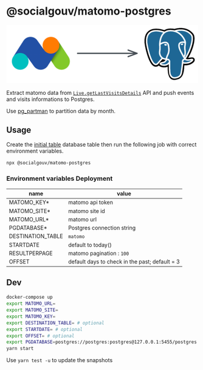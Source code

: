 # @socialgouv/matomo-postgres

![header](./header.png)

Extract matomo data from [`Live.getLastVisitsDetails`](https://developer.matomo.org/api-reference/reporting-api) API and push events and visits informations to Postgres.

Use [pg_partman](https://github.com/pgpartman/pg_partman) to partition data by month.

## Usage

Create the [initial table](./initial.sql) database table then run the following job with correct environment variables.

```sh
npx @socialgouv/matomo-postgres
```

### Environment variables Deployment

| name              | value                                          |
| ----------------- | ---------------------------------------------- |
| MATOMO_KEY\*      | matomo api token                               |
| MATOMO_SITE\*     | matomo site id                                 |
| MATOMO_URL\*      | matomo url                                     |
| PGDATABASE\*      | Postgres connection string                     |
| DESTINATION_TABLE | `matomo`                                       |
| STARTDATE         | default to today()                             |
| RESULTPERPAGE     | matomo pagination : `100`                      |
| OFFSET            | default days to check in the past; default = 3 |

## Dev

```sh
docker-compose up
export MATOMO_URL=
export MATOMO_SITE=
export MATOMO_KEY=
export DESTINATION_TABLE= # optional
export STARTDATE= # optional
export OFFSET= # optional
export PGDATABASE=postgres://postgres:postgres@127.0.0.1:5455/postgres
yarn start
```

Use `yarn test -u` to update the snapshots
